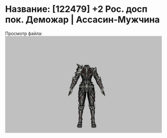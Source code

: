# Название: [122479] +2 Рос. досп пок. Деможар | Ассасин-Мужчина

Просмотр файла:
![p060034.png](p060034.png)